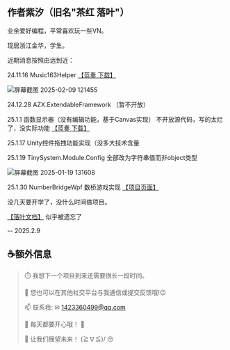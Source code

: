 ## 作者紫汐（旧名"茶红 落叶"）

业余爱好编程，平常喜欢玩一些VN。

现居浙江金华，学生。

近期消息按照由远到近：

24.11.16 Music163Helper [【蓝奏 下载】](https://orangenew24.lanzouq.com/iatGS2n8f2ef)

![屏幕截图 2025-02-09 121455](https://github.com/user-attachments/assets/d15f88aa-2fac-4dc8-9025-0e3564bf09f9)

24.12.28 AZX.ExtendableFramework （暂不开放）

25.1.1 函数显示器（没有编辑功能，基于Canvas实现） 不开放源代码，写的太烂了，没实际功能 [【蓝奏 下载】](https://orangenew24.lanzouq.com/isCvI2jkl41i)

25.1.17 Unity控件拖拽功能实现（没多大技术含量

25.1.19 TinySystem.Module.Config 全部改为字符串值而非object类型

![屏幕截图 2025-01-19 131608](https://github.com/user-attachments/assets/adc517b9-6ce2-47d5-9ebe-f7be5f815e03)

25.1.30 NumberBridgeWpf 数桥游戏实现 [【项目页面】](https://github.com/TeaRed-LeafFall/NumberBridgeWpf)

没几天要开学了，没什么时间做项目。

[【落叶文档】](teared-leaffall.github.io) 似乎被遗忘了

-- 2025.2.9
 
## ☕额外信息
> 
> ⏱️ 我想下一个项目到来还需要很长一段时间。
>
> 💬 您也可以在其他社交平台与我通信或提交反馈哦!😉
>
> 📫 联系我: ✉ 1423360499@qq.com
>
> 🎇 每天都要开心哦！ 🎉
> 
> 🌈 让我们展望未来！  (≧∇≦)/ 😚

